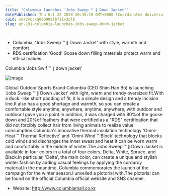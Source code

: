 ```yaml
---
title: "Columbia launches 'Jobs Sweep ™ ∥ Down Jacket'"
datePublished: Thu Oct 22 2020 20:39:19 GMT+0000 (Coordinated Universal Time)
cuid: cm72vocxq000909lbfi1v3plb
slug: en-191-columbia-launches-jobs-sweep-down-jacket

---
```



- Columbia, 'Jobs Sweep ™ ∥ Down Jacket' with style, warmth and comfort
- RDS certification ‘Good’ Goose down filling materials protect warm and ethical values

Columbia ‘Jobs Swif ™ ∥ down jacket’

![Image](https://cdn.hashnode.com/res/hashnode/image/upload/v1739423220376/7474c534-a549-4699-9b11-e757ebbd4e85.jpeg)

Global Outdoor Sports Brand Columbia (CEO Shim Han Bo) is launching 'Jobs Sweep ™ ∥ Down Jacket' with light, warm and trendy oversized fit.With a duck -like short padding of fit, it is a simple design and a trendy incision line.It also has a good shortage and warmth, so you can create a comfortable style anytime, anywhere, anytime, anywhere, with outdoor and outdoor.I gave you a point.In addition, it was charged with 80%of the goose down and 20%of feathers that were certified as a "RDS" certification that did not forcibly collect hair from living animals to realize value consumption.Columbia's innovative thermal insulation technology 'Omni-Heat ™ Thermal Reflective' and 'Omni-Wind ™ Block' technology that blocks cold winds and discharges the inner sweat and heat.It can be worn warm and comfortably in the middle of winter.The Jobs Sweep ™ ∥ Down Jacket is available in four colors in a total of four colors, Delta, White, Spruce, and Black.In particular, 'Delta', the main color, can create a unique and stylish winter fashion by adding casual feelings by applying the corduroy material.In the meantime, Columbia commemorates the launch of the campaign for the winter season.I unveiled a pictorial with.The pictorial can be found on the official Columbia official website and SNS channel.

- Website: http://www.columbiamall.co.kr